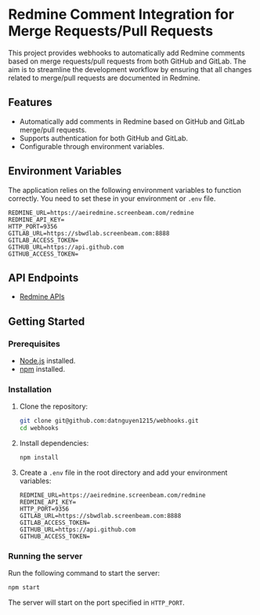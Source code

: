 # Redmine Comment Integration for Merge Requests/Pull Requests

This project provides webhooks to automatically add Redmine comments based on merge requests/pull requests from both GitHub and GitLab. The aim is to streamline the development workflow by ensuring that all changes related to merge/pull requests are documented in Redmine.

## Features

- Automatically add comments in Redmine based on GitHub and GitLab merge/pull requests.
- Supports authentication for both GitHub and GitLab.
- Configurable through environment variables.

## Environment Variables

The application relies on the following environment variables to function correctly. You need to set these in your environment or `.env` file.

```plaintext
REDMINE_URL=https://aeiredmine.screenbeam.com/redmine
REDMINE_API_KEY=
HTTP_PORT=9356
GITLAB_URL=https://sbwdlab.screenbeam.com:8888
GITLAB_ACCESS_TOKEN=
GITHUB_URL=https://api.github.com
GITHUB_ACCESS_TOKEN=
```

## API Endpoints

- [Redmine APIs](./docs/api/webhooks/redmine/README.md)

## Getting Started

### Prerequisites

- [Node.js](https://nodejs.org/en/) installed.
- [npm](https://www.npmjs.com/get-npm) installed.

### Installation

1. Clone the repository:

    ```bash
    git clone git@github.com:datnguyen1215/webhooks.git
    cd webhooks
    ```

2. Install dependencies:

    ```bash
    npm install
    ```

3. Create a `.env` file in the root directory and add your environment variables:

    ```plaintext
    REDMINE_URL=https://aeiredmine.screenbeam.com/redmine
    REDMINE_API_KEY=
    HTTP_PORT=9356
    GITLAB_URL=https://sbwdlab.screenbeam.com:8888
    GITLAB_ACCESS_TOKEN=
    GITHUB_URL=https://api.github.com
    GITHUB_ACCESS_TOKEN=
    ```

### Running the server

Run the following command to start the server:

```bash
npm start
```

The server will start on the port specified in `HTTP_PORT`.